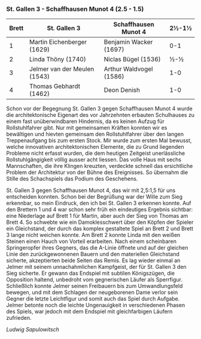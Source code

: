 ### St. Gallen 3 - Schaffhausen Munot 4 (2.5 - 1.5)

| Brett | St. Gallen 3                 | Schaffhausen Munot 4    | 2½-1½ |
|-------|------------------------------|-------------------------|-------|
| 1     | Martin Eichenberger (1629)   | Benjamin Wacker (1697)  | 0-1   |
| 2     | Linda Thöny (1740)           | Niclas Bügel (1536)     | ½-½   |
| 3     | Jelmer van der Meulen (1543) | Arthur Waldvogel (1586) | 1-0   |
| 4     | Thomas Gebhardt (1462)       | Deon Denish             | 1-0   |

Schon vor der Begegnung St. Gallen 3 gegen Schaffhausen Munot 4 wurde die architektonische Eigenart des vor Jahrzehnten
erbauten Schulhauses zu einem fast unüberwindbaren Hindernis, da es keinen Aufzug für Rollstuhlfahrer gibt. Nur mit
gemeinsamen Kräften konnten wir es bewältigen und hievten gemeinsam den Rollstuhlfahrer über den langen Treppenaufgang
bis zum ersten Stock. Mir wurde zum ersten Mal bewusst, welche innovativen architektonischen Elemente, die zu Grund
liegenden Probleme nicht erfasst wurden, die dem heutigen Zeitgeist unerlässliche Rollstuhlgängigkeit völlig ausser acht
liessen. Das volle Haus mit sechs Mannschaften, die ihre Klingen kreuzten, verdeckte schnell das ersichtliche Problem
der Architektur von der Bühne des Ereignisses. So übernahm die Stille des Schachspiels das Podium des Geschehens.

St. Gallen 3 gegen Schaffhausen Munot 4, das wir mit 2,5:1,5 für uns entscheiden konnten. Schon bei der Begrüßung war
der Wille zum Sieg erkennbar, so mein Eindruck, den ich bei St. Gallen 3 erkennen konnte. Auf den Brettern 1 und 4 war
schon sehr früh ein eindeutiges Ergebnis sichtbar: eine Niederlage auf Brett 1 für Martin, aber auch der Sieg von Thomas
am Brett 4. So schwebte wie ein Damoklesschwert über den Köpfen der Spieler ein Gleichstand, der durch das komplex
gestaltete Spiel an Brett 2 und Brett 3 lange nicht weichen konnte. Am Brett 2 konnte Linda mit den weißen Steinen einen
Hauch von Vorteil erarbeiten. Nach einem scheinbaren Springeropfer ihres Gegners, das die A-Linie öffnete und auf der
gleichen Linie den zurückgewonnenen Bauern und den materiellen Gleichstand sicherte, akzeptierten beide Seiten das
Remis. Es lag wieder einmal an Jelmer mit seinem unnachahmlichen Kampfgeist, der für St. Gallen 3 den Sieg sicherte. Er
gewann das Endspiel mit subtilen Königszügen, die Opposition haltend, unbedroht vom gegnerischen Läufer als Sperrfigur.
Schließlich konnte Jelmer seinen Freibauern bis zum Umwandlungsfeld bewegen, und mit dem Schlagen der neugeborenen Dame
verlor sein Gegner die letzte Leichtfigur und somit auch das Spiel durch Aufgabe. Jelmer betonte noch die leichte
Ungenauigkeit in verschiedenen Phasen des Spiels, war jedoch mit dem Endspiel mit gleichfarbigen Läufern zufrieden.

_Ludwig Sapulowitsch_
